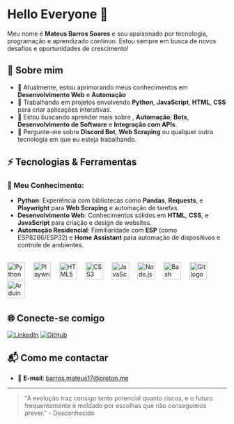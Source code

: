 # Hello Everyone 👋

Meu nome é **Mateus Barros Soares** e sou apaixonado por tecnologia, programação e aprendizado contínuo. Estou sempre em busca de novos desafios e oportunidades de crescimento!

## 🚀 Sobre mim

- 🌱 Atualmente, estou aprimorando meus conhecimentos em **Desenvolvimento Web** e **Automação**
- 🔭 Trabalhando em projetos envolvendo **Python**, **JavaScript**, **HTML**, **CSS** para criar aplicações interativas.
- 🤔 Estou buscando aprender mais sobre , **Automação**, **Bots**, **Desenvolvimento de Software** e **Integração com APIs**.
- 💬 Pergunte-me sobre **Discord Bot**, **Web Scraping** ou qualquer outra tecnologia em que eu esteja trabalhando.

## ⚡ Tecnologias & Ferramentas



### 🔧 Meu Conhecimento:

- **Python**: Experiência com bibliotecas como **Pandas**, **Requests**, e **Playwright** para **Web Scraping** e automação de tarefas.
- **Desenvolvimento Web**: Conhecimentos sólidos em **HTML**, **CSS**, e **JavaScript** para criação e design de websites.
- **Automação Residencial**: Familiaridade com **ESP** (como ESP8266/ESP32) e **Home Assistant** para automação de dispositivos e controle de ambientes.


<br clear="both">

<div align="left">
  <img src="https://cdn.jsdelivr.net/gh/devicons/devicon/icons/python/python-original.svg" height="40" alt="Python logo" />
  <img width="12" />
  <img src="https://cdn.jsdelivr.net/gh/devicons/devicon/icons/playwright/playwright-original.svg" height="40" alt="Playwright logo" />
  <img width="12" />
  <img src="https://cdn.jsdelivr.net/gh/devicons/devicon/icons/html5/html5-original.svg" height="40" alt="HTML5 logo" />
  <img width="12" />
  <img src="https://cdn.jsdelivr.net/gh/devicons/devicon/icons/css3/css3-original.svg" height="40" alt="CSS3 logo" />
  <img width="12" />
  <img src="https://cdn.jsdelivr.net/gh/devicons/devicon/icons/javascript/javascript-original.svg" height="40" alt="JavaScript logo" />
  <img width="12" />
  <img src="https://cdn.jsdelivr.net/gh/devicons/devicon/icons/nodejs/nodejs-original.svg" height="40" alt="Node.js logo" />
  <img width="12" />
  <img src="https://cdn.jsdelivr.net/gh/devicons/devicon/icons/bash/bash-original.svg" height="40" alt="Bash logo" />
  <img width="12" />
  <img src="https://cdn.jsdelivr.net/gh/devicons/devicon/icons/git/git-original.svg" height="40" alt="Git logo" />
  <img width="12" />
  <img src="https://cdn.jsdelivr.net/gh/devicons/devicon/icons/arduino/arduino-original.svg" height="40" alt="Arduino logo" />
  <img width="12" />


</div>






## 🌐 Conecte-se comigo

[![LinkedIn](https://img.shields.io/badge/LinkedIn-0077B5?style=for-the-badge&logo=linkedin&logoColor=white)](https://www.linkedin.com/in/mateus-barros-soares/)
[![GitHub](https://img.shields.io/badge/GitHub-181717?style=for-the-badge&logo=github&logoColor=white)](https://github.com/sorakes)

## 📬 Como me contactar

- 📧 **E-mail**: barros.mateus17@proton.me

---

> "A evolução traz consigo tanto potencial quanto riscos, e o futuro frequentemente é moldado por escolhas que não conseguimos prever." - Desconhecido

